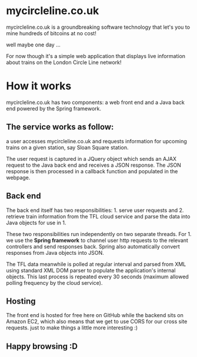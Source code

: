 # mycircleline.co.uk

mycircleline.co.uk is a groundbreaking software technology that let's you to mine hundreds of bitcoins at no cost!

well maybe one day ...

For now though it's a simple web application that displays live information about trains on the London Circle Line network!


# How it works
mycircleline.co.uk has two components: a web front end and a Java back end powered by the Spring framework.

## The service works as follow:  
a user accesses mycircleline.co.uk and requests information for upcoming trains on a given station, say Sloan Square station.  

The user request is captured in a JQuery object which sends an AJAX request to the Java back end and receives a JSON response.  The JSON response is then processed in a callback function and populated in the webpage.

## Back end
The back end itself has two responsibilities: 
      1. serve user requests and 
      2. retrieve train information from the TFL cloud service and parse the data into Java objects for use in 1.

These two responsibilities run independently on two separate threads.  For 1. we use the **Spring framework** to channel user http requests to the relevant controllers and send responses back.  Spring also automatically convert responses from Java objects into JSON.

The TFL data meanwhile is polled at regular interval and parsed from XML using standard XML DOM parser to populate the application's internal objects.  This last process is repeated every 30 seconds (maximum allowed polling frequency by the cloud service).

## Hosting
The front end is hosted for free here on GitHub while the backend sits on Amazon EC2, which also means that we get to use CORS for our cross site requests. just to make things a little more interesting :)


## Happy browsing :D